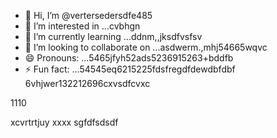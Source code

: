 - 👋 Hi, I’m @vertersedersdfe485
- 👀 I’m interested in ...cvbhgn
- 🌱 I’m currently learning ...ddnm,,jksdfvsfsv
- 💞️ I’m looking to collaborate on ...asdwerm.,mhj54665wqvc
- 😄 Pronouns: ...5465jfyh52ads5236915263+bddfb
- ⚡ Fun fact: ...54545eq6215225fdsfregdfdewdbfdbf
6vhjwer132212696cxvsdfcvxc
<!---vbmsdft5484822gffgfggterer
verterseder/verterseder is a ✨ special566 ✨ rep12ository because its `README.md`2dasdsa2662 cdsd(this fvxcile) appears on your GitHub profile.
You can click the Preview link to take a look at your changes.51514ccc65trgfd
--->1110
xcvrtrtjuy
xxxx
sgfdfsdsdf
